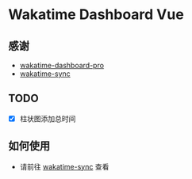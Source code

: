 # Wakatime Dashboard Vue

## 感谢

- [wakatime-dashboard-pro](https://github.com/fangge/wakatime-dashboard-pro)
- [wakatime-sync](https://github.com/superman66/wakatime-sync)

## TODO

- [x] 柱状图添加总时间

## 如何使用

- 请前往 [wakatime-sync](https://github.com/superman66/wakatime-sync) 查看
